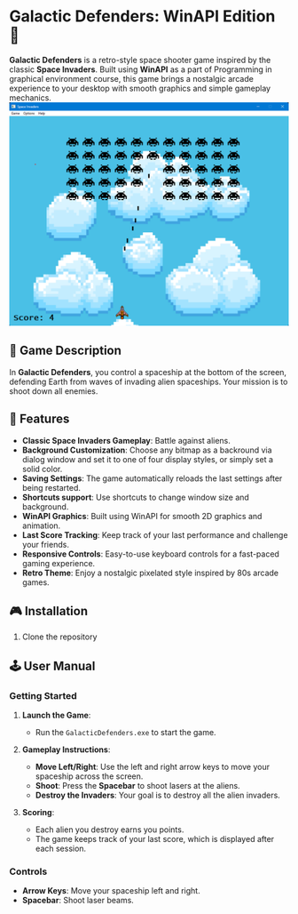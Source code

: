 # Galactic Defenders: WinAPI Edition 🚀

**Galactic Defenders** is a retro-style space shooter game inspired by the classic **Space Invaders**. Built using **WinAPI** as a part of Programming in graphical environment course, this game brings a nostalgic arcade experience to your desktop with smooth graphics and simple gameplay mechanics.
<img src="exampleImages/imageLarge.png" alt="Alt text"  />  
## 📝 Game Description

In **Galactic Defenders**, you control a spaceship at the bottom of the screen, defending Earth from waves of invading alien spaceships. Your mission is to shoot down all enemies.

## 🚀 Features

- **Classic Space Invaders Gameplay**: Battle against aliens.
- **Background Customization**: Choose any bitmap as a backround via dialog window and set it to one of four display styles, or simply set a solid color. 
- **Saving Settings**: The game automatically reloads the last settings after being restarted.
- **Shortcuts support**: Use shortcuts to change window size and background.
- **WinAPI Graphics**: Built using WinAPI for smooth 2D graphics and animation.
- **Last Score Tracking**: Keep track of your last performance and challenge your friends.
- **Responsive Controls**: Easy-to-use keyboard controls for a fast-paced gaming experience.
- **Retro Theme**: Enjoy a nostalgic pixelated style inspired by 80s arcade games.

## 🎮 Installation

1. Clone the repository

## 🕹️ User Manual

### **Getting Started**

1. **Launch the Game**: 
   - Run the `GalacticDefenders.exe` to start the game.
   
2. **Gameplay Instructions**:
   - **Move Left/Right**: Use the left and right arrow keys to move your spaceship across the screen.
   - **Shoot**: Press the **Spacebar** to shoot lasers at the aliens.
   - **Destroy the Invaders**: Your goal is to destroy all the alien invaders.
   
3. **Scoring**:
   - Each alien you destroy earns you points.
   - The game keeps track of your last score, which is displayed after each session.

### **Controls**

- **Arrow Keys**: Move your spaceship left and right.
- **Spacebar**: Shoot laser beams.

